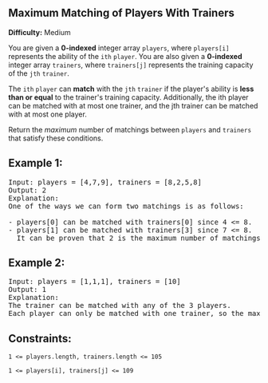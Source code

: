 ## Maximum Matching of Players With Trainers

**Difficulty:** Medium

You are given a **0-indexed** integer array `players`, where `players[i]` represents the ability of the `ith` `player`. You are also given a **0-indexed** integer array `trainers`, where `trainers[j]` represents the training capacity of the `jth` `trainer`.

The `ith` `player` can **match** with the `jth` `trainer` if the player's ability is **less than or equal** to the trainer's training capacity. Additionally, the ith player can be matched with at most one trainer, and the jth trainer can be matched with at most one player.

Return the _maximum_ number of matchings between `players` and `trainers` that satisfy these conditions.

## Example 1:

<pre>
Input: players = [4,7,9], trainers = [8,2,5,8]
Output: 2
Explanation:
One of the ways we can form two matchings is as follows:

- players[0] can be matched with trainers[0] since 4 <= 8.
- players[1] can be matched with trainers[3] since 7 <= 8.
  It can be proven that 2 is the maximum number of matchings that can be formed.
</pre>

## Example 2:

<pre>
Input: players = [1,1,1], trainers = [10]
Output: 1
Explanation:
The trainer can be matched with any of the 3 players.
Each player can only be matched with one trainer, so the maximum answer is 1.
</pre>

## Constraints:

`1 <= players.length, trainers.length <= 105`

`1 <= players[i], trainers[j] <= 109`
